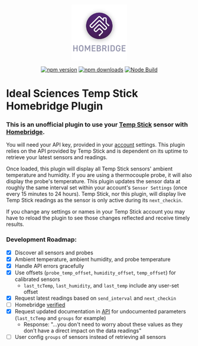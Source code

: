 <p align="center">

<img src="https://github.com/homebridge/branding/raw/latest/logos/homebridge-wordmark-logo-vertical.png" width="150">


<p align="center">
<a href="https://www.npmjs.com/package/homebridge-tempstick"><img title="npm version" src="https://badgen.net/npm/v/homebridge-tempstick?label=stable"></a>
<a href="https://www.npmjs.com/package/homebridge-tempstick"><img title="npm downloads" src="https://badgen.net/npm/dt/homebridge-tempstick"></a>
<a href="https://github.com/gorhack/tempstick/actions/workflows/build.yml"><img title="Node Build" src="https://github.com/gorhack/tempstick/actions/workflows/build.yml/badge.svg"></a>
</p>

# Ideal Sciences Temp Stick Homebridge Plugin

### This is an unofficial plugin to use your [Temp Stick](https://tempstick.com/) sensor with [Homebridge](https://homebridge.io/).

You will need your API key, provided in your [account](https://mytempstick.com/account#developers) settings. This plugin relies on the API provided by Temp
Stick and is dependent on its uptime to retrieve your latest sensors and readings. 

Once loaded, this plugin will display all Temp Stick sensors' ambient temperature and humidity. If you are using a
thermocouple probe, it will also display the probe's temperature. This plugin updates the sensor data at roughly the
same interval set within your account's `Sensor Settings` (once every 15 minutes to 24 hours). Temp Stick, nor this
plugin, will display live Temp Stick readings as the sensor is only active during its `next_checkin`.

If you change any settings or names in your Temp Stick account you may have to reload the plugin to see those changes
reflected and receive timely results.

### Development Roadmap:
- [x] Discover all sensors and probes
- [x] Ambient temperature, ambient humidity, and probe temperature
- [x] Handle API errors gracefully
- [x] Use offsets (`probe_temp_offset`, `humidity_offset`, `temp_offset`) for calibrated sensors
  - `last_tcTemp`, `last_humidity`, and `last_temp` include any user-set offset
- [x] Request latest readings based on `send_interval` and `next_checkin`
- [ ] Homebridge [verified](https://github.com/homebridge/verified)
- [x] Request updated documentation in [API](https://tempstickapi.com/docs/) for undocumented parameters
(`last_tcTemp` and `groups` for example)
  - Response: "...you don't need to worry about these values as they don't have a direct impact
    on the data readings"
- [ ] User config `groups` of sensors instead of retrieving all sensors
